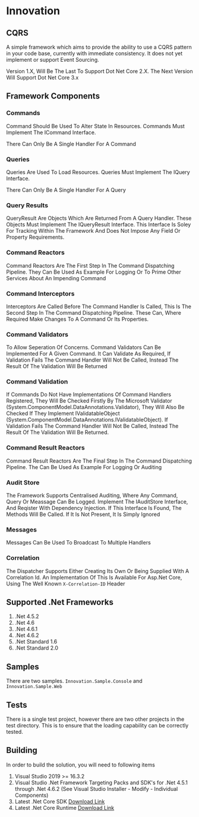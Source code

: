 # Innovation

## CQRS 

A simple framework which aims to provide the ability to use a CQRS pattern in your code base,
currently with immediate consistency. It does not yet implement or support Event Sourcing.

Version 1.X, Will Be The Last To Support Dot Net Core 2.X.
The Next Version Will Support Dot Net Core 3.x

## Framework Components

### Commands

Command Should Be Used To Alter State In Resources.
Commands Must Implement The ICommand Interface.

There Can Only Be A Single Handler For A Command

### Queries

Queries Are Used To Load Resources.
Queries Must Implement The IQuery Interface.

There Can Only Be A Single Handler For A Query

### Query Results

QueryResult Are Objects Which Are Returned From A Query Handler.
These Objects Must Implement The IQueryResult Interface.
This Interface Is Soley For Tracking Within The Framework And Does Not Impose Any
Field Or Property Requirements.

### Command Reactors

Command Reactors Are The First Step In The Command Dispatching Pipeline.
They Can Be Used As Example For Logging Or To Prime Other Services About An Impending Command

### Command Interceptors

Interceptors Are Called Before The Command Handler Is Called, This Is The Second Step In The 
Command Dispatching Pipeline.
These Can, Where Required Make Changes To A Command Or Its Properties.

### Command Validators

To Allow Seperation Of Concerns. Command Validators Can Be Implemented
For A Given Command. It Can Validate As Required, If Validation Fails The Command Handler
Will Not Be Called, Instead The Result Of The Validation Will Be Returned

### Command Validation

If Commands Do Not Have Implementations Of Command Handlers Registered, They Will Be Checked
Firstly By The Microsoft Validator (System.ComponentModel.DataAnnotations.Validator), They Will 
Also Be Checked If They Implement IValidatableObject (System.ComponentModel.DataAnnotations.IValidatableObject).
If Validation Fails The Command Handler Will Not Be Called, Instead The Result Of The Validation Will Be Returned.

### Command Result Reactors

Command Result Reactors Are The Final Step In The Command Dispatching Pipeline.
The Can Be Used As Example For Logging Or Auditing

### Audit Store

The Framework Supports Centralised Auditing, Where Any Command, Query Or Meassage Can Be Logged.
Implement The IAuditStore Interface, And Reqister With Dependency Injection. If This Interface Is Found,
The Methods Will Be Called. If It Is Not Present, It Is Simply Ignored

### Messages

Messages Can Be Used To Broadcast To Multiple Handlers

### Correlation

The Dispatcher Supports Either Creating Its Own Or Being Supplied With A Correlation Id.
An Implementation Of This Is Available For Asp.Net Core, Using The Well Known `X-Correlation-ID` Header


## Supported .Net Frameworks

1. .Net 4.5.2
2. .Net 4.6
3. .Net 4.6.1
4. .Net 4.6.2
5. .Net Standard 1.6
6. .Net Standard 2.0

## Samples

There are two samples. `Innovation.Sample.Console` and `Innovation.Sample.Web`

## Tests

There is a single test project, however there are two other projects in the test directory.
This is to ensure that the loading capability can be correctly tested.

## Building

In order to build the solution, you will need to following items

1. Visual Studio 2019 >= 16.3.2
2. Visual Studio .Net Framework Targeting Packs and SDK's for .Net 4.5.1 through .Net 4.6.2 (See Visual Studio Installer - Modify - Individual Components)
3. Latest .Net Core SDK [Download Link](https://download.microsoft.com/download/0/F/D/0FD852A4-7EA1-4E2A-983A-0484AC19B92C/dotnet-sdk-2.0.0-win-x64.exe)
4. Latest .Net Core Runtime [Download Link](https://download.microsoft.com/download/5/6/B/56BFEF92-9045-4414-970C-AB31E0FC07EC/dotnet-runtime-2.0.0-win-x64.exe)

